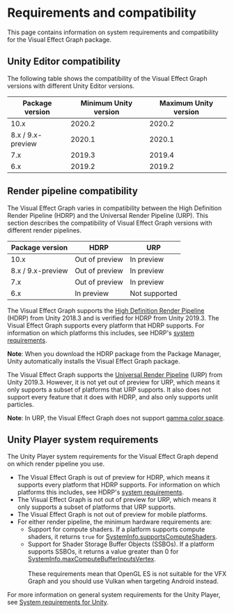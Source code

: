 # Requirements and compatibility

This page contains information on system requirements and compatibility for the Visual Effect Graph package.

## Unity Editor compatibility

The following table shows the compatibility of the Visual Effect Graph versions with different Unity Editor versions.

| **Package version** | **Minimum Unity version** | **Maximum Unity version** |
| ------------------- | ------------------------- | ------------------------- |
| 10.x                | 2020.2                    | 2020.2                    |
| 8.x / 9.x-preview   | 2020.1                    | 2020.1                    |
| 7.x                 | 2019.3                    | 2019.4                    |
| 6.x                 | 2019.2                    | 2019.2                    |

## Render pipeline compatibility

The Visual Effect Graph varies in compatibility between the High Definition Render Pipeline (HDRP) and the Universal Render Pipeline (URP). This section describes the compatibility of Visual Effect Graph versions with different render pipelines.

| **Package version** | **HDRP**       | **URP**       |
| ------------------- | -------------- | ------------- |
| 10.x                | Out of preview | In preview    |
| 8.x / 9.x-preview   | Out of preview | In preview    |
| 7.x                 | Out of preview | In preview    |
| 6.x                 | In preview     | Not supported |

The Visual Effect Graph supports the [High Definition Render Pipeline](https://docs.unity3d.com/Packages/com.unity.render-pipelines.high-definition@latest/index.html) (HDRP) from Unity 2018.3 and is verified for HDRP from Unity 2019.3. The Visual Effect Graph supports every platform that HDRP supports. For information on which platforms this includes, see HDRP's [system requirements](https://docs.unity3d.com/Packages/com.unity.render-pipelines.high-definition@latest/index.html?subfolder=/manual/System-Requirements.html).

**Note**: When you download the HDRP package from the Package Manager, Unity automatically installs the Visual Effect Graph package.

The Visual Effect Graph supports the [Universal Render Pipeline](https://docs.unity3d.com/Packages/com.unity.render-pipelines.universal@latest/index.html) (URP) from Unity 2019.3. However, it is not yet out of preview for URP, which means it only supports a subset of platforms that URP supports. It also does not support every feature that it does with HDRP, and also only supports unlit particles.

**Note**: In URP, the Visual Effect Graph does not support [gamma color space](https://docs.unity3d.com/Manual/LinearRendering-LinearOrGammaWorkflow.html).

## Unity Player system requirements

The Unity Player system requirements for the Visual Effect Graph depend on which render pipeline you use.

- The Visual Effect Graph is out of preview for HDRP, which means it supports every platform that HDRP supports. For information on which platforms this includes, see HDRP's [system requirements](https://docs.unity3d.com/Packages/com.unity.render-pipelines.high-definition@latest/index.html?subfolder=/manual/System-Requirements.html).
- The Visual Effect Graph is not out of preview for URP, which means it only supports a subset of platforms that URP supports.
- The Visual Effect Graph is not out of preview for mobile platforms.
- For either render pipeline, the minimum hardware requirements are:
  - Support for compute shaders. If a platform supports compute shaders, it returns `true` for [SystemInfo.supportsComputeShaders](https://docs.unity3d.com/ScriptReference/SystemInfo-supportsComputeShaders.html).
  - Support for Shader Storage Buffer Objects (SSBOs). If a platform supports SSBOs, it returns a value greater than 0 for [SystemInfo.maxComputeBufferInputsVertex](https://docs.unity3d.com/ScriptReference/SystemInfo-maxComputeBufferInputsVertex.html).<br/><br/>These requirements mean that OpenGL ES is not suitable for the VFX Graph and you should use Vulkan when targeting Android instead.

For more information on general system requirements for the Unity Player, see [System requirements for Unity](https://docs.unity3d.com/Manual/system-requirements.html).
